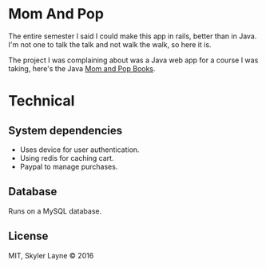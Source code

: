 # Mom And Pop

The entire semester I said I could make this app in rails, better than in Java.
I'm not one to talk the talk and not walk the walk, so here it is.

The project I was complaining about was a Java web app for a course I was
taking, here's the Java [Mom and Pop Books](https://github.com/skylerto/mom-and-pop-books).

# Technical

## System dependencies

  - Uses device for user authentication.
  - Using redis for caching cart.
  - Paypal to manage purchases.

## Database

Runs on a MySQL database.

## License

MIT, Skyler Layne © 2016
